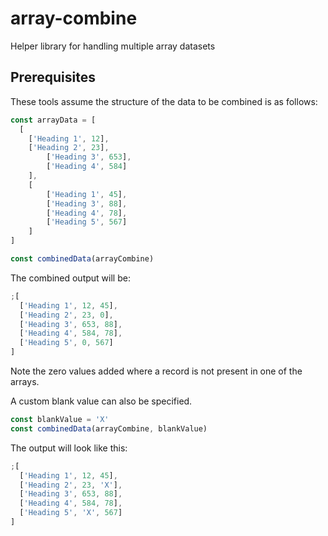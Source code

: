 # array-combine

Helper library for handling multiple array datasets

## Prerequisites

These tools assume the structure of the data to be combined is as follows:

```js
const arrayData = [
  [
    ['Heading 1', 12],
    ['Heading 2', 23],
		['Heading 3', 653],
		['Heading 4', 584]
	],
	[
		['Heading 1', 45],
		['Heading 3', 88],
		['Heading 4', 78],
		['Heading 5', 567]
	]
]

const combinedData(arrayCombine)
```

The combined output will be:

```js
;[
  ['Heading 1', 12, 45],
  ['Heading 2', 23, 0],
  ['Heading 3', 653, 88],
  ['Heading 4', 584, 78],
  ['Heading 5', 0, 567]
]
```

Note the zero values added where a record is not present in one of the arrays.

A custom blank value can also be specified.

```js
const blankValue = 'X'
const combinedData(arrayCombine, blankValue)
```

The output will look like this:

```js
;[
  ['Heading 1', 12, 45],
  ['Heading 2', 23, 'X'],
  ['Heading 3', 653, 88],
  ['Heading 4', 584, 78],
  ['Heading 5', 'X', 567]
]
```
